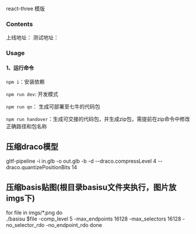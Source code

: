 react-three 模版

### Contents ###

上线地址：
测试地址：

### Usage ###

#### 1、运行命令

`npm i`：安装依赖

`npm run dev`: 开发模式

`npm run qn`： 生成可部署至七牛的代码包

`npm run handover`：生成可交接的代码包，并生成zip包，需提前在zip命令中修改正确路径和包名称

## 压缩draco模型
gltf-pipeline -i in.glb -o out.glb -b -d --draco.compressLevel 4 --draco.quantizePositionBits 14

## 压缩basis贴图(根目录basisu文件夹执行，图片放imgs下)
for file in imgs/*.png
do                              
 ./basisu $file -comp_level 5 -max_endpoints 16128 -max_selectors 16128 -no_selector_rdo -no_endpoint_rdo
done
